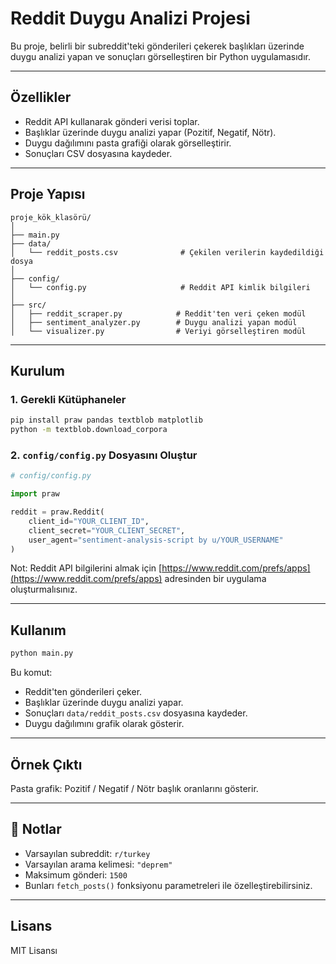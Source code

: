 # Reddit Duygu Analizi Projesi

Bu proje, belirli bir subreddit'teki gönderileri çekerek başlıkları üzerinde duygu analizi yapan ve sonuçları görselleştiren bir Python uygulamasıdır.

---

## Özellikler

- Reddit API kullanarak gönderi verisi toplar.
- Başlıklar üzerinde duygu analizi yapar (Pozitif, Negatif, Nötr).
- Duygu dağılımını pasta grafiği olarak görselleştirir.
- Sonuçları CSV dosyasına kaydeder.

---

## Proje Yapısı

```
proje_kök_klasörü/
│
├── main.py
├── data/
│   └── reddit_posts.csv              # Çekilen verilerin kaydedildiği dosya
│
├── config/
│   └── config.py                     # Reddit API kimlik bilgileri
│
├── src/
│   ├── reddit_scraper.py            # Reddit'ten veri çeken modül
│   ├── sentiment_analyzer.py        # Duygu analizi yapan modül
│   └── visualizer.py                # Veriyi görselleştiren modül
```

---

##  Kurulum

### 1. Gerekli Kütüphaneler

```bash
pip install praw pandas textblob matplotlib
python -m textblob.download_corpora
```

### 2. `config/config.py` Dosyasını Oluştur

```python
# config/config.py

import praw

reddit = praw.Reddit(
    client_id="YOUR_CLIENT_ID",
    client_secret="YOUR_CLIENT_SECRET",
    user_agent="sentiment-analysis-script by u/YOUR_USERNAME"
)
```

 Not: Reddit API bilgilerini almak için [https://www.reddit.com/prefs/apps](https://www.reddit.com/prefs/apps) adresinden bir uygulama oluşturmalısınız.

---

##  Kullanım

```bash
python main.py
```

Bu komut:
- Reddit'ten gönderileri çeker.
- Başlıklar üzerinde duygu analizi yapar.
- Sonuçları `data/reddit_posts.csv` dosyasına kaydeder.
- Duygu dağılımını grafik olarak gösterir.

---

## Örnek Çıktı

Pasta grafik: Pozitif / Negatif / Nötr başlık oranlarını gösterir.

---

## 📌 Notlar

- Varsayılan subreddit: `r/turkey`
- Varsayılan arama kelimesi: `"deprem"`
- Maksimum gönderi: `1500`
- Bunları `fetch_posts()` fonksiyonu parametreleri ile özelleştirebilirsiniz.

---

##  Lisans

MIT Lisansı

